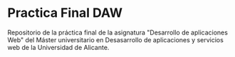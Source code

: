# Practica Final DAW

Repositorio de la práctica final de la asignatura "Desarrollo de aplicaciones Web" del Máster universitario en Desasarrollo de aplicaciones y servicios web de la Universidad de Alicante.
